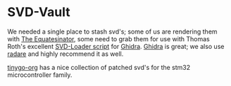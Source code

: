 # SVD-Vault

We needed a single place to stash svd's; some of us are rendering them with [The Equatesinator](https://github.com/anarchitech/equatesinator),
some need to grab them for use with Thomas Roth's excellent [SVD-Loader script](https://github.com/leveldown-security/SVD-Loader-Ghidra) for [Ghidra](https://ghidra-sre.org).
[Ghidra](https://ghidra-sre.org) is great; we also use [radare](https://radare.org) and highly recommend it as well.

[tinygo-org](https://github.com/tinygo-org/stm32-svd) has a nice collection of patched svd's for the stm32 microcontroller family.
